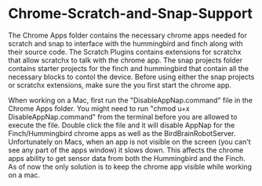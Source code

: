 # Chrome-Scratch-and-Snap-Support
The Chrome Apps folder contains the necessary chrome apps needed for scratch and snap to interface with the hummingbird and finch along with their source code. The Scratch Plugins contains extensions for scratchx that allow scratchx to talk with the chrome app. The snap projects folder contains starter projects for the finch and hummingbird that contain all the necessary blocks to contol the device. Before using either the snap projects or scratchx extensions, make sure the you first start the chrome app. 

When working on a Mac, first run the "DisableAppNap.command" file in the Chrome Apps folder. You might need to run "chmod u+x DisableAppNap.command" from the terminal before you are allowed to execute the file. Double click the file and it will disable AppNap for the Finch/Hummingbird chrome apps as well as the BirdBrainRobotServer. Unfortunately on Macs, when an app is not visible on the screen (you can't see any part of the apps window) it slows down. This affects the chrome apps ability to get sensor data from both the Hummingbird and the Finch. As of now the only solution is to keep the chrome app visible while working on a mac. 
